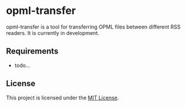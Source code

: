# opml-transfer

opml-transfer is a tool for transferring OPML files between different RSS readers. It is currently in development.

## Requirements

- todo...

## License

This project is licensed under the [MIT License](https://opensource.org/licenses/MIT).
